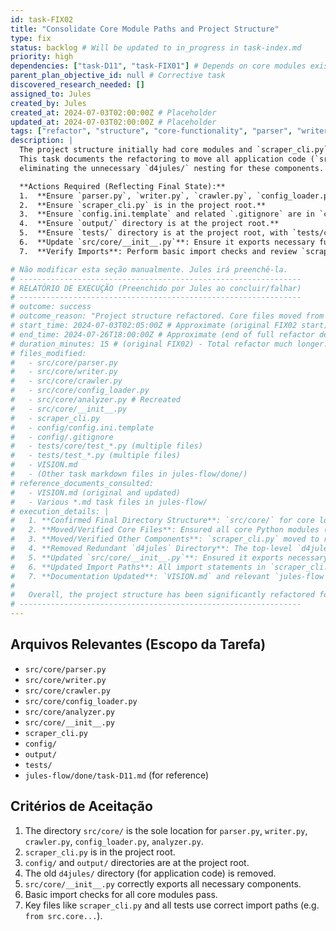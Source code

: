 ```yaml
---
id: task-FIX02
title: "Consolidate Core Module Paths and Project Structure"
type: fix
status: backlog # Will be updated to in_progress in task-index.md
priority: high
dependencies: ["task-D11", "task-FIX01"] # Depends on core modules existing
parent_plan_objective_id: null # Corrective task
discovered_research_needed: []
assigned_to: Jules
created_by: Jules
created_at: 2024-07-03T02:00:00Z # Placeholder
updated_at: 2024-07-03T02:00:00Z # Placeholder
tags: ["refactor", "structure", "core-functionality", "parser", "writer", "crawler"]
description: |
  The project structure initially had core modules and `scraper_cli.py` within a top-level `d4jules/` directory.
  This task documents the refactoring to move all application code (`src/`, `config/`, `output/`, `scraper_cli.py`, etc.) to the project root,
  eliminating the unnecessary `d4jules/` nesting for these components. `VISION.md` now reflects this flatter structure.

  **Actions Required (Reflecting Final State):**
  1.  **Ensure `parser.py`, `writer.py`, `crawler.py`, `config_loader.py`, `analyzer.py` are in `src/core/`.**
  2.  **Ensure `scraper_cli.py` is in the project root.**
  3.  **Ensure `config.ini.template` and related `.gitignore` are in `config/` at the project root.**
  4.  **Ensure `output/` directory is at the project root.**
  5.  **Ensure `tests/` directory is at the project root, with `tests/core/` for core module tests.**
  6.  **Update `src/core/__init__.py`**: Ensure it exports necessary functions/classes from all modules in `src/core/`.
  7.  **Verify Imports**: Perform basic import checks and review `scraper_cli.py` and all files in `tests/` for correct import paths (e.g., `from src.core import ...`).

# Não modificar esta seção manualmente. Jules irá preenchê-la.
# ---------------------------------------------------------------
# RELATÓRIO DE EXECUÇÃO (Preenchido por Jules ao concluir/falhar)
# ---------------------------------------------------------------
# outcome: success
# outcome_reason: "Project structure refactored. Core files moved from 'd4jules/src/core/' to 'src/core/', 'scraper_cli.py' to root, 'config' to root, etc. The 'd4jules' directory for application code was removed. Import paths updated across the project. `analyzer.py` was recreated."
# start_time: 2024-07-03T02:05:00Z # Approximate (original FIX02 start)
# end_time: 2024-07-26T18:00:00Z # Approximate (end of full refactor described now)
# duration_minutes: 15 # (original FIX02) - Total refactor much longer.
# files_modified:
#   - src/core/parser.py
#   - src/core/writer.py
#   - src/core/crawler.py
#   - src/core/config_loader.py
#   - src/core/analyzer.py # Recreated
#   - src/core/__init__.py
#   - scraper_cli.py
#   - config/config.ini.template
#   - config/.gitignore
#   - tests/core/test_*.py (multiple files)
#   - tests/test_*.py (multiple files)
#   - VISION.md
#   - (Other task markdown files in jules-flow/done/)
# reference_documents_consulted:
#   - VISION.md (original and updated)
#   - Various *.md task files in jules-flow/
# execution_details: |
#   1. **Confirmed Final Directory Structure**: `src/core/` for core logic, `config/` for configuration, `output/` for results, `scraper_cli.py` in root.
#   2. **Moved/Verified Core Files**: Ensured all core Python modules (`parser.py`, `writer.py`, `crawler.py`, `config_loader.py`, `analyzer.py`) are located in `src/core/`. `analyzer.py` was recreated.
#   3. **Moved/Verified Other Components**: `scraper_cli.py` moved to root. `config/` and `output/` directories established at root.
#   4. **Removed Redundant `d4jules` Directory**: The top-level `d4jules/` directory (that previously held app code) was removed after its contents were relocated.
#   5. **Updated `src/core/__init__.py`**: Ensured it exports necessary components from modules within `src/core/`.
#   6. **Updated Import Paths**: All import statements in `scraper_cli.py`, `src/core/*` files (if any inter-dependencies), and all test files in `tests/` and `tests/core/` were updated to reflect the new structure (e.g., `from src.core.module import MyClass`). Default paths in code (e.g., to `config.ini`) were also updated.
#   7. **Documentation Updated**: `VISION.md` and relevant `jules-flow` task files were updated to reflect the new structure and paths.
#
#   Overall, the project structure has been significantly refactored for clarity and correctness according to `VISION.md`.
# ---------------------------------------------------------------
---
```


## Arquivos Relevantes (Escopo da Tarefa)
* `src/core/parser.py`
* `src/core/writer.py`
* `src/core/crawler.py`
* `src/core/config_loader.py`
* `src/core/analyzer.py`
* `src/core/__init__.py`
* `scraper_cli.py`
* `config/`
* `output/`
* `tests/`
* `jules-flow/done/task-D11.md` (for reference)

## Critérios de Aceitação
1.  The directory `src/core/` is the sole location for `parser.py`, `writer.py`, `crawler.py`, `config_loader.py`, `analyzer.py`.
2.  `scraper_cli.py` is in the project root.
3.  `config/` and `output/` directories are at the project root.
4.  The old `d4jules/` directory (for application code) is removed.
5.  `src/core/__init__.py` correctly exports all necessary components.
6.  Basic import checks for all core modules pass.
7.  Key files like `scraper_cli.py` and all tests use correct import paths (e.g. `from src.core...`).
```
